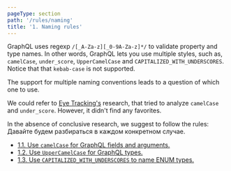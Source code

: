 ```yaml
---
pageType: section
path: '/rules/naming'
title: '1. Naming rules'
---
```


GraphQL uses regexp `/[_A-Za-z][_0-9A-Za-z]*/` to validate property and type names. In other words, GraphQL lets you use multiple styles, such as, `camelCase`, `under_score`, `UpperCamelCase` and `CAPITALIZED_WITH_UNDERSCORES`. Notice that that `kebab-case` is not supported.

The support for multiple naming conventions leads to a question of which one to use.

We could refer to [Eye Tracking's](http://www.cs.kent.edu/~jmaletic/papers/ICPC2010-CamelCaseUnderScoreClouds.pdf) research, that tried to analyze `camelCase` and `under_score`. However, it didn't find any favorites.

In the absence of conclusive research, we suggest to follow the rules: Давайте будем разбираться в каждом конкретном случае.

<!-- card-links -->

- [1.1. Use `camelCase` for GraphQL fields and arguments.](./naming-fields-args.md)
- [1.2. Use `UpperCamelCase` for GraphQL types.](./naming-types.md)
- [1.3. Use `CAPITALIZED_WITH_UNDERSCORES` to name ENUM types.](./naming-enum.md)

